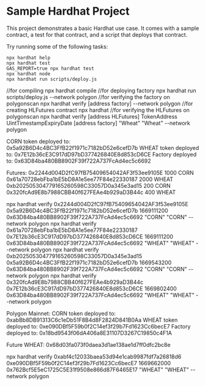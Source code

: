 # Sample Hardhat Project

This project demonstrates a basic Hardhat use case. It comes with a sample contract, a test for that contract, and a script that deploys that contract.

Try running some of the following tasks:

```shell
npx hardhat help
npx hardhat test
GAS_REPORT=true npx hardhat test
npx hardhat node
npx hardhat run scripts/deploy.js
```

//for compiling
npx hardhat compile
//for deploying factory
npx hardhat run scripts/deploy.js --network polygon
//for verifying the factory on polygonscan
npx hardhat verify [address factory] --network polygon
//for creating HLFutures contract
npx hardhat 
//for verifying the HLFutures on polygonscan
npx hardhat verify [address HLFutures] TokenAddress UintTimestampExpiryDate [address factory] "Wheat" "Wheat" --network polygon

CORN token deployed to: 0x5a92B6D4c4BC3FfB22f1971c7182bD52e6cefD7b
WHEAT token deployed to: 0x7E12b36cE3C917dD97bD377426840E8d853cD6CE
Factory deployed to: 0x63D84ba480BB8902F39f722A737FcAd4ec5c6692

Futures:
0x2244d004D2fC97fB75409654042AF3f53ee9105E 1000 CORN
0x61a70728ebFba1bE5bD8A1e5ee77F84e22330187 2000 WHEAT
0xb202505304779165260598C33057D0a345e3ad15 200 CORN
0x320fcAd9E8b7988CBB40f627FEAe4b929aD3B44c 400 WHEAT

npx hardhat verify 0x2244d004D2fC97fB75409654042AF3f53ee9105E 0x5a92B6D4c4BC3FfB22f1971c7182bD52e6cefD7b 1669111200 0x63D84ba480BB8902F39f722A737FcAd4ec5c6692  "CORN" "CORN" --network polygon
npx hardhat verify 0x61a70728ebFba1bE5bD8A1e5ee77F84e22330187 0x7E12b36cE3C917dD97bD377426840E8d853cD6CE 1669111200 0x63D84ba480BB8902F39f722A737FcAd4ec5c6692  "WHEAT" "WHEAT" --network polygon
npx hardhat verify 0xb202505304779165260598C33057D0a345e3ad15 0x5a92B6D4c4BC3FfB22f1971c7182bD52e6cefD7b 1669543200 0x63D84ba480BB8902F39f722A737FcAd4ec5c6692  "CORN" "CORN" --network polygon
npx hardhat verify 0x320fcAd9E8b7988CBB40f627FEAe4b929aD3B44c 0x7E12b36cE3C917dD97bD377426840E8d853cD6CE 1669802400 0x63D84ba480BB8902F39f722A737FcAd4ec5c6692  "WHEAT" "WHEAT" --network polygon

Polygon Mainnet:
CORN token deployed to: 0xabBb8DB91313C6c1eDb51F8B4d8F2824D841B0Aa
WHEAT token deployed to: 0xe090DBf5F59b0f2C14ef3f29b7Fd1623Cc6becE7
Factory deployed to: 0x18bd9543f06dA406a8E31107D3267C19850c4F1A

Future WHEAT: 0x68d03fa073f0daea3d1ae138ae1d7ff0dfc2bc8e

npx hardhat verify 0xabf4c12033baea53d94e1cab9987fdf7a26818d6 0xe090DBf5F59b0f2C14ef3f29b7Fd1623Cc6becE7 1669662000 0x762Bcf5E5eC1725C5E31f9508e866d87F6465E17 "WHEAT" "WHEAT" --network polygon
